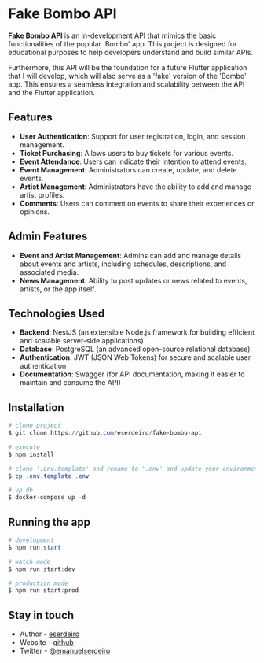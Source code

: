 # Fake Bombo API

**Fake Bombo API** is an in-development API that mimics the basic functionalities of the popular 'Bombo' app. This project is designed for educational purposes to help developers understand and build similar APIs.

Furthermore, this API will be the foundation for a future Flutter application that I will develop, which will also serve as a 'fake' version of the 'Bombo' app. This ensures a seamless integration and scalability between the API and the Flutter application.

## Features

- **User Authentication**: Support for user registration, login, and session management.
- **Ticket Purchasing**: Allows users to buy tickets for various events.
- **Event Attendance**: Users can indicate their intention to attend events.
- **Event Management**: Administrators can create, update, and delete events.
- **Artist Management**: Administrators have the ability to add and manage artist profiles.
- **Comments**: Users can comment on events to share their experiences or opinions.
<!-- - **Notifications**: A basic notification system to keep users updated about event news and updates. -->

## Admin Features

- **Event and Artist Management**: Admins can add and manage details about events and artists, including schedules, descriptions, and associated media.
- **News Management**: Ability to post updates or news related to events, artists, or the app itself.

## Technologies Used

- **Backend**: NestJS (an extensible Node.js framework for building efficient and scalable server-side applications)
- **Database**: PostgreSQL (an advanced open-source relational database)
- **Authentication**: JWT (JSON Web Tokens) for secure and scalable user authentication
- **Documentation**: Swagger (for API documentation, making it easier to maintain and consume the API)

## Installation

```powershell
# clone project 
$ git clone https://github.com/eserdeiro/fake-bombo-api

# execute
$ npm install

# clone '.env.template' and rename to '.env' and update your environment vars
$ cp .env.template .env

# up db
$ docker-compose up -d
```

## Running the app

```powershell
# development
$ npm run start

# watch mode
$ npm run start:dev

# production mode
$ npm run start:prod
```

## Stay in touch

- Author - [eserdeiro](https://github.com/eserdeiro)
- Website - [github](https://github.com/eserdeiro)
- Twitter - [@emanuelserdeiro](https://twitter.com/emanuelserdeiro)